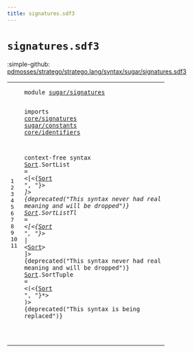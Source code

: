 ```yaml
---
title: signatures.sdf3
---
```


# `signatures.sdf3`

:simple-github: [pdmosses/stratego/stratego.lang/syntax/sugar/signatures.sdf3]

[pdmosses/stratego/stratego.lang/syntax/sugar/signatures.sdf3]: https://github.com/pdmosses/stratego/blob/master/stratego.lang/syntax/sugar/signatures.sdf3 "The source file on GitHub"

<div class="sdf3"><table class="highlighttable"><tbody><tr><td class="linenos"><div class="linenodiv"><pre><span></span>1
2
3
4
5
6
7
8
9
10
11
</pre></div></td>
<td class="code"><pre><code><span class="keyword">module</span> <a href="../strategies.sdf3#sugar/signatures_147_163" id="sugar/signatures_7_23" title="Referenced at ../strategies.sdf3 line 10">sugar/signatures</a>

<span class="keyword">imports</span>
  <a href="../../core/signatures.sdf3#core/signatures_7_22" id="core/signatures_35_50" title="Defined at ../../core/signatures.sdf3 line 1">core/signatures</a>
  <a href="../constants.sdf3#sugar/constants_7_22" id="sugar/constants_53_68" title="Defined at ../constants.sdf3 line 1">sugar/constants</a>
  <a href="../../core/identifiers.sdf3#core/identifiers_7_23" id="core/identifiers_71_87" title="Defined at ../../core/identifiers.sdf3 line 1">core/identifiers</a>

<span class="keyword">context-free syntax</span>
  <a href="#Sort_364_368" id="Sort_111_115" title="Referenced at line 11">Sort</a>.<span class="cons_Constructor"><span id="SortList_116_124" title="Not referenced locally, nor via imports">SortList</span></span>   = &lt;<span class="cons_String">[</span>&lt;{<a href="#Sort_111_115" id="Sort_133_137" title="Defined at line 9, 10, 11">Sort</a> <span class="cons_Lit">", "</span>}*&gt; <span class="cons_String">]</span>&gt; {<span class="keyword">deprecated</span>("This syntax never had real meaning and will be dropped")}
  <a href="#Sort_364_368" id="Sort_222_226" title="Referenced at line 11">Sort</a>.<span class="cons_Constructor"><span id="SortListTl_227_237" title="Not referenced locally, nor via imports">SortListTl</span></span> = &lt;<span class="cons_String">[</span>&lt;{<a href="#Sort_111_115" id="Sort_244_248" title="Defined at line 9, 10, 11">Sort</a> <span class="cons_Lit">", "</span>}*&gt; <span class="cons_String">|</span> &lt;<a href="#Sort_111_115" id="Sort_260_264" title="Defined at line 9, 10, 11">Sort</a>&gt; <span class="cons_String">]</span>&gt; {<span class="keyword">deprecated</span>("This syntax never had real meaning and will be dropped")}
  <a href="#Sort_364_368" id="Sort_342_346" title="Referenced at line 11">Sort</a>.<span class="cons_Constructor"><span id="SortTuple_347_356" title="Not referenced locally, nor via imports">SortTuple</span></span>  = &lt;<span class="cons_String">(</span>&lt;{<a href="#Sort_111_115" id="Sort_364_368" title="Defined at line 9, 10, 11">Sort</a> <span class="cons_Lit">", "</span>}*&gt; <span class="cons_String">)</span>&gt; {<span class="keyword">deprecated</span>("This syntax is being replaced")}

</code></pre></td></tr></tbody></table></div>